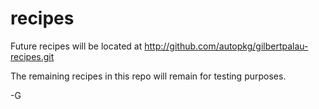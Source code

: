 # recipes
Future recipes will be located at http://github.com/autopkg/gilbertpalau-recipes.git

The remaining recipes in this repo will remain for testing purposes.

-G
